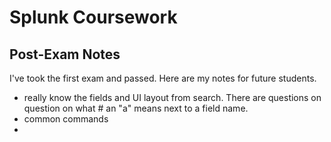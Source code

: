 # Splunk Coursework  

## Post-Exam Notes   

I've took the first exam and passed.  Here are my notes for future students.  

- really know the fields and UI layout from search. There are questions on question on what # an "a" means next to a field name.  
- common commands 
- 